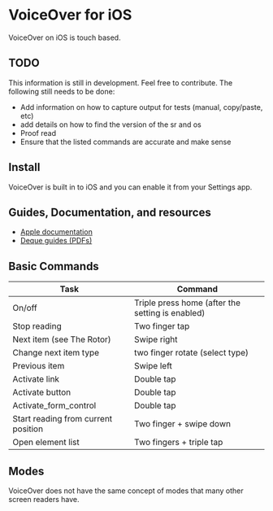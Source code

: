 # VoiceOver for iOS

VoiceOver on iOS is touch based.

## TODO

This information is still in development. Feel free to contribute. The following still needs to be done:

* Add information on how to capture output for tests (manual, copy/paste, etc)
* add details on how to find the version of the sr and os
* Proof read
* Ensure that the listed commands are accurate and make sense

## Install

VoiceOver is built in to iOS and you can enable it from your Settings app.

## Guides, Documentation, and resources

* [Apple documentation](https://www.apple.com/accessibility/iphone/vision/)
* [Deque guides (PDFs)](https://dequeuniversity.com/screenreaders/voiceover-ios-shortcuts)

## Basic Commands

| Task | Command |
|---|---|
| On/off | Triple press home (after the setting is enabled) |
| Stop reading | Two finger tap |
| Next item (see The Rotor) | Swipe right |
| Change next item type | two finger rotate (select type) |
| Previous item | Swipe left |
| Activate link | Double tap |
| Activate button | Double tap |
| Activate_form_control | Double tap |
| Start reading from current position | Two finger + swipe down |
| Open element list | Two fingers + triple tap |

## Modes

VoiceOver does not have the same concept of modes that many other screen readers have.